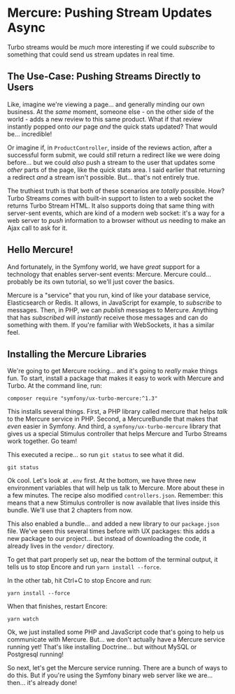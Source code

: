 # Mercure: Pushing Stream Updates Async

Turbo streams would be *much* more interesting if we could *subscribe* to
something that could send us stream updates in real time.

## The Use-Case: Pushing Streams Directly to Users

Like, imagine we're viewing a page... and generally minding our own business. At
the *same* moment, someone else - on the other side of the world - adds a new review
to this same product. What if that review instantly popped onto *our* page *and*
the quick stats updated? That would be... incredible!

Or imagine if, in `ProductController`, inside of the reviews action, after a
successful form submit, we could *still* return a redirect like we were doing
before... but we could *also* push a stream to the user that updates some *other*
parts of the page, like the quick stats area. I said earlier that returning a
redirect *and* a stream isn't possible. But... that's not entirely true.

The truthiest truth is that both of these scenarios are *totally* possible. How?
Turbo Streams comes with built-in support to listen to a web socket the returns Turbo
Stream HTML. It also supports doing that same thing with server-sent events, which
are kind of a modern web socket: it's a way for a web server to *push* information
to a browser without *us* needing to make an Ajax call to ask for it.

## Hello Mercure!

And fortunately, in the Symfony world, we have *great* support for a technology that
enables server-sent events: Mercure. Mercure could... probably be its own tutorial,
so we'll just cover the basics.

Mercure is a "service" that you run, kind of like your database service,
Elasticsearch or Redis. It allows, in JavaScript for example, to *subscribe* to
messages. Then, in PHP, we can *publish* messages to Mercure. Anything that has
*subscribed* will *instantly* receive those messages and can do something with
them. If you're familiar with WebSockets, it has a similar feel.

## Installing the Mercure Libraries

We're going to get Mercure rocking... and it's going to *really* make things fun.
To start, install a package that makes it easy to work with Mercure and Turbo.
At the command line, run:

```terminal
composer require "symfony/ux-turbo-mercure:^1.3"
```

This installs several things. First, a PHP library called mercure that helps
*talk* to the Mercure service in PHP. Second, a MercureBundle that makes that
*even* easier in Symfony. And third, a `symfony/ux-turbo-mercure` library that
gives us a special Stimulus controller that helps Mercure and Turbo Streams
work together. Go team!

This executed a recipe... so run `git status` to see what it did.

```terminal-silent
git status
```

Ok cool. Let's look at `.env` first. At the bottom, we have three new environment
variables that will help us talk to Mercure. More about these in a few minutes. The
recipe also modified `controllers.json`. Remember: this means that a new Stimulus
controller is now available that lives inside this bundle. We'll use that 2 chapters
from now.

This also enabled a bundle... and added a new library to our `package.json` file.
We've seen this several times before with UX packages: this adds a new package
to our project... but instead of downloading the code, it already lives in the
`vendor/` directory.

To get that part properly set up, near the bottom of the terminal output, it tells
us to stop Encore and run `yarn install --force`.

In the other tab, hit Ctrl+C to stop Encore and run:

```terminal
yarn install --force
```

When that finishes, restart Encore:

```terminal
yarn watch
```

Ok, we just installed some PHP and JavaScript code that's going to help us
communicate with Mercure. But... we don't actually have a Mercure service running
yet! That's like installing Doctrine... but without MySQL or Postgresql running!

So next, let's get the Mercure service running. There are a bunch of ways to do
this. But if you're using the Symfony binary web server like we are... then...
it's already done!
